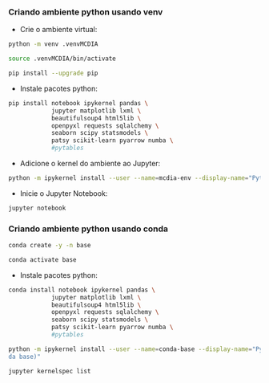 ### Criando ambiente python usando venv

* Crie o ambiente virtual:
```bash
python -m venv .venvMCDIA

source .venvMCDIA/bin/activate

pip install --upgrade pip
```

* Instale pacotes python:
```bash
pip install notebook ipykernel pandas \
            jupyter matplotlib lxml \
            beautifulsoup4 html5lib \
            openpyxl requests sqlalchemy \
            seaborn scipy statsmodels \
            patsy scikit-learn pyarrow numba \
            #pytables
```

* Adicione o kernel do ambiente ao Jupyter:
```bash
python -m ipykernel install --user --name=mcdia-env --display-name="Python (mcdia-env)"
```

* Inicie o Jupyter Notebook:
```bash
jupyter notebook
```

### Criando ambiente python usando conda

```bash
conda create -y -n base

conda activate base
```

* Instale pacotes python:
```bash
conda install notebook ipykernel pandas \
            jupyter matplotlib lxml \
            beautifulsoup4 html5lib \
            openpyxl requests sqlalchemy \
            seaborn scipy statsmodels \
            patsy scikit-learn pyarrow numba \
            #pytables
```

```bash
python -m ipykernel install --user --name=conda-base --display-name="Python (con
da base)"
```
```bash
jupyter kernelspec list
```